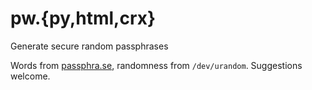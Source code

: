# pw.{py,html,crx}

Generate secure random passphrases

Words from [passphra.se](http://passphra.se/), randomness from `/dev/urandom`. Suggestions welcome.
